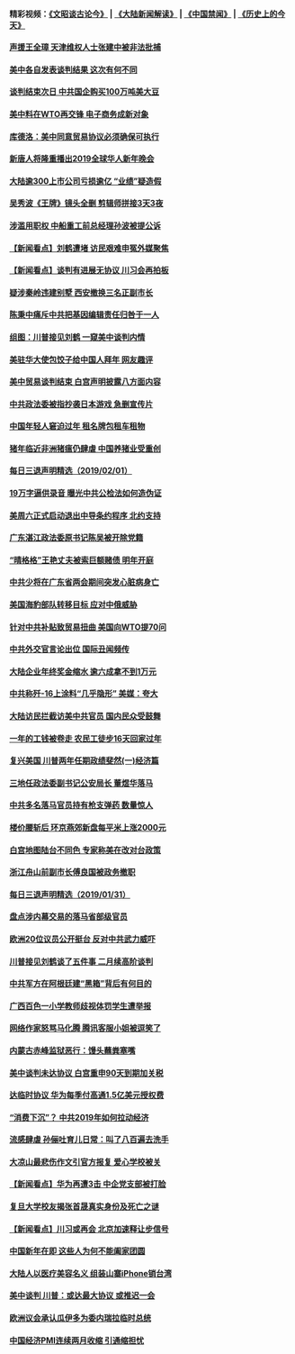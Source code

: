 #### 精彩视频：[《文昭谈古论今》](https://github.com/gfw-breaker/wenzhao) | [《大陆新闻解读》](https://github.com/gfw-breaker/ntdtv-comedy) | [《中国禁闻》](https://github.com/gfw-breaker/ntdtv-news) | [《历史上的今天》](https://github.com/gfw-breaker/today-in-history) 

#### [声援王全璋 天津维权人士张建中被非法批捕](../pages/nsc413/n11019356.md?t=02020330) 

#### [美中各自发表谈判结果 这次有何不同](../pages/nsc413/n11019114.md?t=02020330) 

#### [谈判结束次日 中共国企购买100万吨美大豆](../pages/nsc413/n11019167.md?t=02020330) 

#### [美中料在WTO再交锋 电子商务成新对象](../pages/nsc413/n11018959.md?t=02020330) 

#### [库德洛：美中同意贸易协议必须确保可执行](../pages/nsc413/n11019036.md?t=02020330) 

#### [新唐人将隆重播出2019全球华人新年晚会](../pages/nsc413/n11016043.md?t=02020330) 

#### [大陆逾300上市公司亏损逾亿 “业绩”疑造假](../pages/nsc413/n11018923.md?t=02020330) 

#### [吴秀波《王牌》镜头全删 剪辑师拼接3天3夜](../pages/nsc413/n11018575.md?t=02020330) 

#### [涉滥用职权 中船重工前总经理孙波被提公诉](../pages/nsc413/n11018912.md?t=02020330) 

#### [【新闻看点】刘鹤遭堵 访民艰难申冤外媒聚焦](../pages/nsc413/n11018716.md?t=02020330) 

#### [【新闻看点】谈判有进展无协议 川习会再拍板](../pages/nsc413/n11018718.md?t=02020330) 

#### [疑涉秦岭违建别墅 西安撤换三名正副市长](../pages/nsc413/n11018753.md?t=02020330) 

#### [陈秉中痛斥中共把基因编辑责任归咎于一人](../pages/nsc413/n11018750.md?t=02020330) 

#### [组图：川普接见刘鹤 一窥美中谈判内情](../pages/nsc413/n11018301.md?t=02020330) 

#### [美驻华大使包饺子给中国人拜年 网友趣评](../pages/nsc413/n11018697.md?t=02020330) 

#### [美中贸易谈判结束 白宫声明披露八方面内容](../pages/nsc413/n11018681.md?t=02020330) 

#### [中共政法委被指抄袭日本游戏 急删宣传片](../pages/nsc413/n11018585.md?t=02020330) 

#### [中国年轻人窘迫过年 租名牌包租车租物](../pages/nsc413/n11018548.md?t=02020330) 

#### [猪年临近非洲猪瘟仍肆虐 中国养猪业受重创](../pages/nsc413/n11018348.md?t=02020330) 

#### [每日三退声明精选（2019/02/01）](../pages/nsc413/n11018525.md?t=02020330) 

#### [19万字逼供录音 曝光中共公检法如何造伪证](../pages/nsc413/n11018253.md?t=02020330) 

#### [美周六正式启动退出中导条约程序 北约支持](../pages/nsc413/n11018405.md?t=02020330) 


#### [广东湛江政法委原书记陈吴被开除党籍](../pages/nsc413/n11017717.md?t=02020330) 

#### [“晴格格”王艳丈夫被索巨额赌债 明年开庭](../pages/nsc413/n11017521.md?t=02020330) 

#### [中共少将在广东省两会期间突发心脏病身亡](../pages/nsc413/n11017463.md?t=02020330) 

#### [美国海豹部队转移目标 应对中俄威胁](../pages/nsc413/n11017801.md?t=02020330) 

#### [针对中共补贴致贸易扭曲 美国向WTO提70问](../pages/nsc413/n11017596.md?t=02020330) 

#### [中共外交官言论出位 国际丑闻频传](../pages/nsc413/n11017622.md?t=02020330) 

#### [大陆企业年终奖金缩水 逾六成拿不到1万元](../pages/nsc413/n11017185.md?t=02020330) 

#### [中共称歼-16上涂料“几乎隐形” 美媒：夸大](../pages/nsc413/n11017535.md?t=02020330) 

#### [大陆访民拦截访美中共官员 国内民众受鼓舞](../pages/nsc413/n11016964.md?t=02020330) 

#### [一年的工钱被卷走 农民工徒步16天回家过年](../pages/nsc413/n11017251.md?t=02020330) 

#### [复兴美国 川普两年任期政绩斐然(一)经济篇](../pages/nsc413/n11016366.md?t=02020330) 

#### [三地任政法委副书记公安局长 董煜华落马](../pages/nsc413/n11013583.md?t=02020330) 

#### [中共多名落马官员持有枪支弹药 数量惊人](../pages/nsc413/n11017112.md?t=02020330) 

#### [楼价腰斩后 环京燕郊新盘每平米上涨2000元](../pages/nsc413/n11016734.md?t=02020330) 

#### [白宫地图陆台不同色 专家称美在改对台政策](../pages/nsc413/n11017035.md?t=02020330) 

#### [浙江舟山前副市长傅良国被政务撤职](../pages/nsc413/n11017161.md?t=02020330) 

#### [每日三退声明精选（2019/01/31）](../pages/nsc413/n11017141.md?t=02020330) 

#### [盘点涉内幕交易的落马省部级官员](../pages/nsc413/n11016582.md?t=02020330) 

#### [欧洲20位议员公开挺台 反对中共武力威吓](../pages/nsc413/n11016946.md?t=02020330) 

#### [川普接见刘鹤谈了五件事 二月续高阶谈判](../pages/nsc413/n11016767.md?t=02020330) 

#### [中共军方在阿根廷建“黑箱”背后有何目的](../pages/nsc413/n11016689.md?t=02020330) 

#### [广西百色一小学教师歧视体罚学生遭举报](../pages/nsc413/n11016643.md?t=02020330) 

#### [网络作家怒骂马化腾 腾讯客服小姐被逗笑了](../pages/nsc413/n11016663.md?t=02020330) 

#### [内蒙古赤峰监狱恶行：馒头蘸粪塞嘴](../pages/nsc413/n11016318.md?t=02020330) 

#### [美中谈判未达协议 白宫重申90天到期加关税](../pages/nsc413/n11016604.md?t=02020330) 

#### [达临时协议 华为每季付高通1.5亿美元授权费](../pages/nsc413/n11016503.md?t=02020330) 

#### [“消费下沉”？ 中共2019年如何拉动经济](../pages/nsc413/n11016395.md?t=02020330) 

#### [流感肆虐 孙俪吐育儿日常：叫了八百遍去洗手](../pages/nsc413/n11016490.md?t=02020330) 

#### [大凉山最悲伤作文引官方报复 爱心学校被关](../pages/nsc413/n11016403.md?t=02020330) 

#### [【新闻看点】华为再遭3击 中企党支部被打脸](../pages/nsc413/n11016110.md?t=02020330) 

#### [复旦大学校友揭张首晟真实身份及死亡之谜](../pages/nsc413/n11016311.md?t=02020330) 

#### [【新闻看点】川习或再会 北京加速释让步信号](../pages/nsc413/n11016108.md?t=02020330) 

#### [中国新年在即 这些人为何不能阖家团圆](../pages/nsc413/n11015968.md?t=02020330) 

#### [大陆人以医疗美容名义 组装山寨iPhone销台湾](../pages/nsc413/n11013042.md?t=02020330) 

#### [美中谈判 川普：或达最大协议 或推迟一会](../pages/nsc413/n11016270.md?t=02020330) 

#### [欧洲议会承认瓜伊多为委内瑞拉临时总统](../pages/nsc413/n11016267.md?t=02020330) 

#### [中国经济PMI连续两月收缩 引通缩担忧](../pages/nsc413/n11016144.md?t=02020330) 

